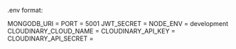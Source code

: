 .env format:

MONGODB_URI = 
PORT = 5001
JWT_SECRET = 
NODE_ENV = development
CLOUDINARY_CLOUD_NAME = 
CLOUDINARY_API_KEY = 
CLOUDINARY_API_SECRET = 


